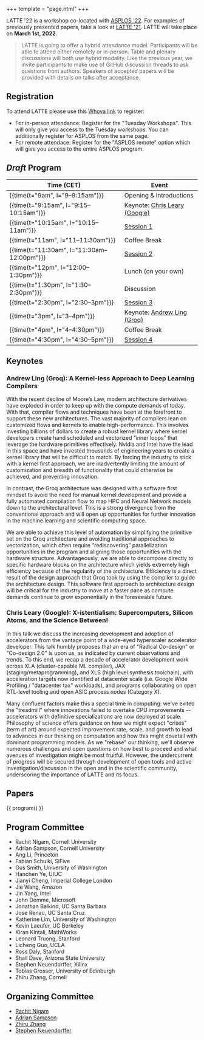 +++
template = "page.html"
+++

LATTE '22 is a workshop co-located with [ASPLOS '22][asplos-22]. For examples
of previously presented papers, take a look at [LATTE '21][latte-21].
LATTE will take place on **March 1st, 2022**.

> LATTE is going to offer a hybrid attendance model. Participants will be able to attend either remotely or in-person. Table and plenary discussions will both use hybrid modality. Like the previous year, we invite participants to make use of GitHub discussion threads to ask questions from authors. Speakers of accepted papers will be provided with details on talks after acceptance.

## Registration

To attend LATTE please use this [Whova link][whova] to register:
- For in-person attendance: Register for the "Tuesday Workshops". This will only give you access to the Tuesday workshops. You can additionally register for ASPLOS from the same page.
- For remote attendace: Register for the "ASPLOS remote" option which will give you access to the entire ASPLOS program.


## *Draft* Program

| Time (CET) | Event |
|-------------|-------|
| {{time(t="9am", l="9–9:15am")}} | Opening & Introductions |
| {{time(t="9:15am", l="9:15–10:15am")}} | Keynote: [Chris Leary (Google)](#chris-leary-google-x-istentialism-supercomputers-silicon-atoms-and-the-science-between) |
| {{time(t="10:15am", l="10:15–11am")}} | [Session 1](#session-1) |
| {{time(t="11am", l="11–11:30am")}} | Coffee Break |
| {{time(t="11:30am", l="11:30am–12:00pm")}} | [Session 2](#session-2) |
| {{time(t="12pm", l="12:00–1:30pm")}} | Lunch (on your own) |
| {{time(t="1:30pm", l="1:30–2:30pm")}} | Discussion |
| {{time(t="2:30pm", l="2:30–3pm")}} | [Session 3](#session-3) |
| {{time(t="3pm", l="3–4pm")}} | Keynote: [Andrew Ling (Groq)](#andrew-ling-groq-a-kernel-less-approach-to-deep-learning-compilers) |
| {{time(t="4pm", l="4–4:30pm")}} | Coffee Break |
| {{time(t="4:30pm", l="4:30–5pm")}} | [Session 4](#session-4) |

## Keynotes

### Andrew Ling (Groq): A Kernel-less Approach to Deep Learning Compilers

With the recent decline of Moore’s Law, modern architecture derivatives have exploded in order to keep up with the compute demands of today. With that, compiler flows and techniques have been at the forefront to support these new architectures.  The vast majority of compilers lean on customized flows and kernels to enable high-performance. This involves investing billions of dollars to create a robust kernel library where kernel developers create hand scheduled and vectorized “inner loops” that leverage the hardware primitives effectively.  Nvidia and Intel have the lead in this space and have invested thousands of engineering years to create a kernel library that will be difficult to match. By forcing the industry to stick with a kernel first approach, we are inadvertently limiting the amount of customization and breadth of functionality that could otherwise be achieved, and preventing innovation.

In contrast, the Groq architecture was designed with a software first mindset to avoid the need for manual kernel development and provide a fully automated compilation flow to map HPC and Neural Network models down to the architectural level. This is a strong divergence from the conventional approach and will open up opportunities for further innovation in the machine learning and scientific computing space.

We are able to achieve this level of automation by simplifying the primitive set on the Groq architecture and avoiding traditional approaches to vectorization, which often require “rediscovering” parallelization opportunities in the program and aligning those opportunities with the hardware structure.  Advantageously, we are able to decompose directly to specific hardware blocks on the architecture which yields extremely high efficiency because of the regularity of the architecture. Efficiency is a direct result of the design approach that Groq took by using the compiler to guide the architecture design. This software first approach to architecture design will be critical for the industry to move at a faster pace as compute demands continue to grow exponentially in the foreseeable future.

### Chris Leary (Google): X-istentialism: Supercomputers, Silicon Atoms, and the Science Between!

In this talk we discuss the increasing development and adoption of accelerators from the vantage point of a wide-eyed hyperscaler accelerator developer. This talk humbly proposes that an era of "Radical Co-design" or "Co-design 2.0" is upon us, as indicated by current observations and trends. To this end, we recap a decade of accelerator development work across XLA (cluster-capable ML compiler), JAX (staging/metaprogramming), and XLS (high level synthesis toolchain), with acceleration targets now identified at datacenter scale (i.e. Google Wide Profiling / "datacenter tax" workloads), and programs collaborating on open RTL-level tooling and open ASIC process nodes (Category X).

Many confluent factors make this a special time in computing: we've exited the "treadmill" where innovations failed to overtake CPU improvements -- accelerators with definitive specializations are now deployed at scale. Philosophy of science offers guidance on how we might expect "crises" (term of art) around expected improvement rate, scale, and growth to lead to advances in our thinking on computation and how this might dovetail with dominant programming models. As we "rebase" our thinking, we'll observe numerous challenges and open questions on how best to proceed and what avenues of investigation might be most fruitful. However, the undercurrent of progress will be secured through development of open tools and active investigation/discussion in the open and in the scientific community, underscoring the importance of LATTE and its focus.



## Papers

{{ program() }}


<div class="committee">

<div class="pc">
<h2> Program Committee </h2>

- Rachit Nigam, Cornell University
- Adrian Sampson, Cornell University
- Ang Li, Princeton
- Fabian Schuiki, SiFive
- Gus Smith, University of Washington
- Hanchen Ye, UIUC
- Jianyi Cheng, Imperial College London
- Jie Wang, Amazon
- Jin Yang, Intel
- John Demme, Microsoft
- Jonathan Balkind, UC Santa Barbara
- Jose Renau, UC Santa Cruz
- Katherine Lim, University of Washington
- Kevin Laeufer, UC Berkeley
- Kiran Kintali, MathWorks
- Leonard Truong, Stanford
- Licheng Guo, UCLA
- Ross Daly, Stanford
- Shail Dave, Arizona State University
- Stephen Neuendorffer, Xilinx
- Tobias Grosser, University of Edinburgh
- Zhiru Zhang, Cornell

</div>

<div class="organization">
<h2> Organizing Committee </h2>

- [Rachit Nigam](https://rachitnigam.com)
- [Adrian Sampson](https://adriansampson.net)
- [Zhiru Zhang](https://www.csl.cornell.edu/~zhiruz/)
- [Stephen Neuendorffer](https://sites.google.com/site/sneuendorffer/)

</div>
</div>

[snapl]: http://cs.brown.edu/~sk/Memos/Conference-Discussion-Format/
[hotcrp]: https://latte.cs.cornell.edu/
[sigplanconf]: https://www.acm.org/binaries/content/assets/publications/consolidated-tex-template/acmart.pdf
[asplos-22]: https://asplos-conference.org/
[latte-21]: https://capra.cs.cornell.edu/latte21/
[format-example]: https://github.com/cucapra/latte22/tree/main/camera-ready
[groq]: https://groq.com/
[whova]: https://whova.com/portal/registration/aicas_202202/
[asplos-reg]: https://whova.com/portal/registration/aicas_202202/
